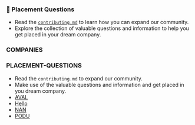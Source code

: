 ### 📌 Placement Questions

- Read the [`contributing.md`](./contributing.md) to learn how you can expand our community.
- Explore the collection of valuable questions and information to help you get placed in your dream company.

### COMPANIES
### PLACEMENT-QUESTIONS

- Read the `contributing.md` to expand our community.
- Make use of the valuable questions and information and get placed in you dream company.
- [AVAL](https://github.com/themysterysolver-bot/githubactions/tree/main/AVAL)
- [Hello](https://github.com/themysterysolver-bot/githubactions/tree/main/Hello)
- [NAN](https://github.com/themysterysolver-bot/githubactions/tree/main/NAN)
- [PODU](https://github.com/themysterysolver-bot/githubactions/tree/main/PODU)
